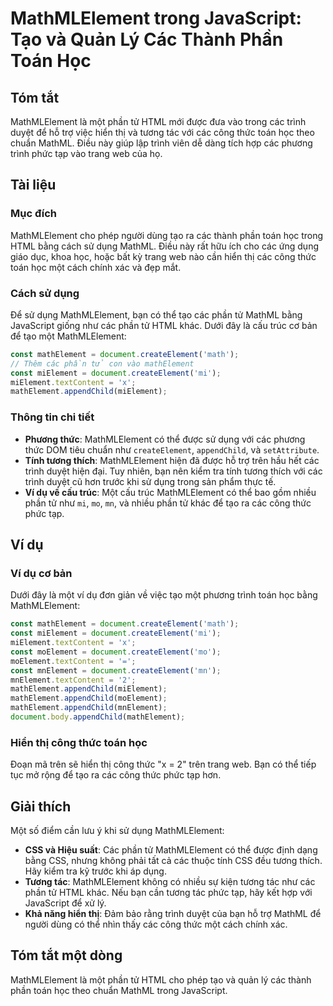<!--
Meta Description: # MathMLElement trong JavaScript: Tạo và Quản Lý Các Thành Phần Toán Học ## Tóm tắt MathMLElement là một phần tử HTML mới được đưa vào trong các trình...
Meta Keywords: các, mathmlelement, phần, một, thức
-->

# MathMLElement trong JavaScript: Tạo và Quản Lý Các Thành Phần Toán Học

## Tóm tắt
MathMLElement là một phần tử HTML mới được đưa vào trong các trình duyệt để hỗ trợ việc hiển thị và tương tác với các công thức toán học theo chuẩn MathML. Điều này giúp lập trình viên dễ dàng tích hợp các phương trình phức tạp vào trang web của họ.

## Tài liệu
### Mục đích
MathMLElement cho phép người dùng tạo ra các thành phần toán học trong HTML bằng cách sử dụng MathML. Điều này rất hữu ích cho các ứng dụng giáo dục, khoa học, hoặc bất kỳ trang web nào cần hiển thị các công thức toán học một cách chính xác và đẹp mắt.

### Cách sử dụng
Để sử dụng MathMLElement, bạn có thể tạo các phần tử MathML bằng JavaScript giống như các phần tử HTML khác. Dưới đây là cấu trúc cơ bản để tạo một MathMLElement:

```javascript
const mathElement = document.createElement('math');
// Thêm các phần tử con vào mathElement
const miElement = document.createElement('mi');
miElement.textContent = 'x';
mathElement.appendChild(miElement);
```

### Thông tin chi tiết
- **Phương thức**: MathMLElement có thể được sử dụng với các phương thức DOM tiêu chuẩn như `createElement`, `appendChild`, và `setAttribute`.
- **Tính tương thích**: MathMLElement hiện đã được hỗ trợ trên hầu hết các trình duyệt hiện đại. Tuy nhiên, bạn nên kiểm tra tính tương thích với các trình duyệt cũ hơn trước khi sử dụng trong sản phẩm thực tế.
- **Ví dụ về cấu trúc**: Một cấu trúc MathMLElement có thể bao gồm nhiều phần tử như `mi`, `mo`, `mn`, và nhiều phần tử khác để tạo ra các công thức phức tạp.

## Ví dụ
### Ví dụ cơ bản
Dưới đây là một ví dụ đơn giản về việc tạo một phương trình toán học bằng MathMLElement:

```javascript
const mathElement = document.createElement('math');
const miElement = document.createElement('mi');
miElement.textContent = 'x';
const moElement = document.createElement('mo');
moElement.textContent = '='; 
const mnElement = document.createElement('mn');
mnElement.textContent = '2';
mathElement.appendChild(miElement);
mathElement.appendChild(moElement);
mathElement.appendChild(mnElement);
document.body.appendChild(mathElement);
```

### Hiển thị công thức toán học
Đoạn mã trên sẽ hiển thị công thức "x = 2" trên trang web. Bạn có thể tiếp tục mở rộng để tạo ra các công thức phức tạp hơn.

## Giải thích
Một số điểm cần lưu ý khi sử dụng MathMLElement:
- **CSS và Hiệu suất**: Các phần tử MathMLElement có thể được định dạng bằng CSS, nhưng không phải tất cả các thuộc tính CSS đều tương thích. Hãy kiểm tra kỹ trước khi áp dụng.
- **Tương tác**: MathMLElement không có nhiều sự kiện tương tác như các phần tử HTML khác. Nếu bạn cần tương tác phức tạp, hãy kết hợp với JavaScript để xử lý.
- **Khả năng hiển thị**: Đảm bảo rằng trình duyệt của bạn hỗ trợ MathML để người dùng có thể nhìn thấy các công thức một cách chính xác.

## Tóm tắt một dòng
MathMLElement là một phần tử HTML cho phép tạo và quản lý các thành phần toán học theo chuẩn MathML trong JavaScript.